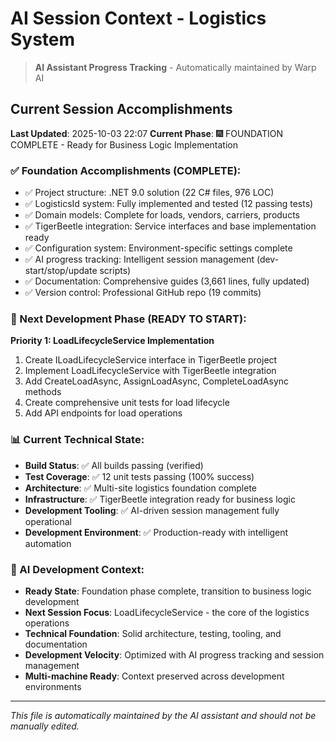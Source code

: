 # AI Session Context - Logistics System

> **AI Assistant Progress Tracking** - Automatically maintained by Warp AI

## Current Session Accomplishments

**Last Updated**: 2025-10-03 22:07
**Current Phase**: 🎆 FOUNDATION COMPLETE - Ready for Business Logic Implementation

### ✅ Foundation Accomplishments (COMPLETE):
- ✅ Project structure: .NET 9.0 solution (22 C# files, 976 LOC)
- ✅ LogisticsId system: Fully implemented and tested (12 passing tests)
- ✅ Domain models: Complete for loads, vendors, carriers, products
- ✅ TigerBeetle integration: Service interfaces and base implementation ready
- ✅ Configuration system: Environment-specific settings complete
- ✅ AI progress tracking: Intelligent session management (dev-start/stop/update scripts)
- ✅ Documentation: Comprehensive guides (3,661 lines, fully updated)
- ✅ Version control: Professional GitHub repo (19 commits)

### 🎯 Next Development Phase (READY TO START):
**Priority 1: LoadLifecycleService Implementation**
1. Create ILoadLifecycleService interface in TigerBeetle project
2. Implement LoadLifecycleService with TigerBeetle integration
3. Add CreateLoadAsync, AssignLoadAsync, CompleteLoadAsync methods
4. Create comprehensive unit tests for load lifecycle
5. Add API endpoints for load operations

### 📊 Current Technical State:
- **Build Status**: ✅ All builds passing (verified)
- **Test Coverage**: ✅ 12 unit tests passing (100% success)
- **Architecture**: ✅ Multi-site logistics foundation complete
- **Infrastructure**: ✅ TigerBeetle integration ready for business logic
- **Development Tooling**: ✅ AI-driven session management fully operational
- **Development Environment**: ✅ Production-ready with intelligent automation

### 🤖 AI Development Context:
- **Ready State**: Foundation phase complete, transition to business logic development
- **Next Session Focus**: LoadLifecycleService - the core of the logistics operations
- **Technical Foundation**: Solid architecture, testing, tooling, and documentation
- **Development Velocity**: Optimized with AI progress tracking and session management
- **Multi-machine Ready**: Context preserved across development environments

---
*This file is automatically maintained by the AI assistant and should not be manually edited.*